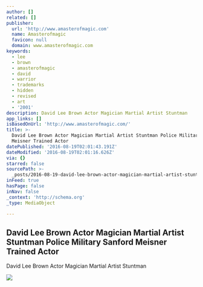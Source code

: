 ```yaml
---
author: []
related: []
publisher:
  url: 'http://www.amasterofmagic.com'
  name: Amasterofmagic
  favicon: null
  domain: www.amasterofmagic.com
keywords:
  - lee
  - brown
  - amasterofmagic
  - david
  - warrior
  - trademarks
  - hidden
  - revised
  - art
  - '2001'
description: David Lee Brown Actor Magician Martial Artist Stuntman
app_links: []
isBasedOnUrl: 'http://www.amasterofmagic.com/'
title: >-
  David Lee Brown Actor Magician Martial Artist Stuntman Police Military Sanford
  Meisner Trained Actor
datePublished: '2016-08-19T02:01:43.191Z'
dateModified: '2016-08-19T02:01:16.626Z'
via: {}
starred: false
sourcePath: >-
  _posts/2016-08-19-david-lee-brown-actor-magician-martial-artist-stuntman-polic.md
inFeed: true
hasPage: false
inNav: false
_context: 'http://schema.org'
_type: MediaObject

---
```

<article style=""><h1>David Lee Brown Actor Magician Martial Artist Stuntman Police Military Sanford Meisner Trained Actor</h1><p>David Lee Brown Actor Magician Martial Artist Stuntman</p><img src="http://www.amasterofmagic.com/IMDB-logo.jpg" /></article>